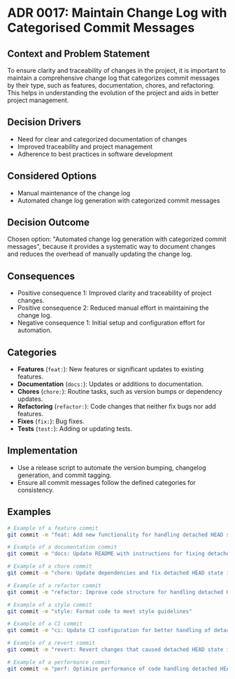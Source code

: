 # ADR 0017: Maintain Change Log with Categorised Commit Messages

## Context and Problem Statement

To ensure clarity and traceability of changes in the project, it is important to maintain a comprehensive change log that categorizes commit messages by their type, such as features, documentation, chores, and refactoring. This helps in understanding the evolution of the project and aids in better project management.

## Decision Drivers

- Need for clear and categorized documentation of changes
- Improved traceability and project management
- Adherence to best practices in software development

## Considered Options

- Manual maintenance of the change log
- Automated change log generation with categorized commit messages

## Decision Outcome

Chosen option: "Automated change log generation with categorized commit messages", because it provides a systematic way to document changes and reduces the overhead of manually updating the change log.

## Consequences

- Positive consequence 1: Improved clarity and traceability of project changes.
- Positive consequence 2: Reduced manual effort in maintaining the change log.
- Negative consequence 1: Initial setup and configuration effort for automation.

## Categories

- **Features** (`feat:`): New features or significant updates to existing features.
- **Documentation** (`docs:`): Updates or additions to documentation.
- **Chores** (`chore:`): Routine tasks, such as version bumps or dependency updates.
- **Refactoring** (`refactor:`): Code changes that neither fix bugs nor add features.
- **Fixes** (`fix:`): Bug fixes.
- **Tests** (`test:`): Adding or updating tests.

## Implementation

- Use a release script to automate the version bumping, changelog generation, and commit tagging.
- Ensure all commit messages follow the defined categories for consistency.

## Examples

```bash
# Example of a feature commit
git commit -m "feat: Add new functionality for handling detached HEAD state"

# Example of a documentation commit
git commit -m "docs: Update README with instructions for fixing detached HEAD state"

# Example of a chore commit
git commit -m "chore: Update dependencies and fix detached HEAD state issue"

# Example of a refactor commit
git commit -m "refactor: Improve code structure for handling detached HEAD state"

# Example of a style commit
git commit -m "style: Format code to meet style guidelines"

# Example of a CI commit
git commit -m "ci: Update CI configuration for better handling of detached HEAD state"

# Example of a revert commit
git commit -m "revert: Revert changes that caused detached HEAD state issue"

# Example of a performance commit
git commit -m "perf: Optimize performance of code handling detached HEAD state"
```